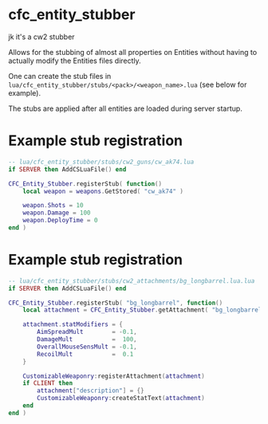 # cfc_entity_stubber
jk it's a cw2 stubber

Allows for the stubbing of almost all properties on Entities without having to actually modify the Entities files directly.

One can create the stub files in `lua/cfc_entity_stubber/stubs/<pack>/<weapon_name>.lua` (see below for example).

The stubs are applied after all entities are loaded during server startup.




# Example stub registration
```lua
-- lua/cfc_entity_stubber/stubs/cw2_guns/cw_ak74.lua
if SERVER then AddCSLuaFile() end

CFC_Entity_Stubber.registerStub( function()
    local weapon = weapons.GetStored( "cw_ak74" )

    weapon.Shots = 10
    weapon.Damage = 100
    weapon.DeployTime = 0
end )
```

# Example stub registration
```lua
-- lua/cfc_entity_stubber/stubs/cw2_attachments/bg_longbarrel.lua.lua
if SERVER then AddCSLuaFile() end

CFC_Entity_Stubber.registerStub( "bg_longbarrel", function()
    local attachment = CFC_Entity_Stubber.getAttachment( "bg_longbarrel" )

    attachment.statModifiers = {
        AimSpreadMult        = -0.1,
        DamageMult           =  100,
        OverallMouseSensMult = -0.1,
        RecoilMult           =  0.1
    }

    CustomizableWeaponry:registerAttachment(attachment)
    if CLIENT then
        attachment["description"] = {}
        CustomizableWeaponry:createStatText(attachment)
    end
end )
```
